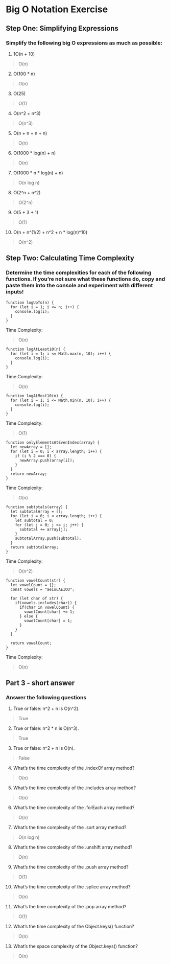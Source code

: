 # Big O Notation Exercise

## Step One: Simplifying Expressions
### Simplify the following big O expressions as much as possible:

1. 1O(n + 10)
> O(n)

2. O(100 * n)
> O(n)

3. O(25)
> O(1)

4. O(n^2 + n^3)
> O(n^3)

5. O(n + n + n + n)
> O(n)

6. O(1000 * log(n) + n)
> O(n)

7. O(1000 * n * log(n) + n)
> O(n log n)

8. O(2^n + n^2)
> O(2^n)

9. O(5 + 3 + 1)
> O(1)

10. O(n + n^(1/2) + n^2 + n * log(n)^10)
> O(n^2)



## Step Two: Calculating Time Complexity
### Determine the time complexities for each of the following functions. If you’re not sure what these functions do, copy and paste them into the console and experiment with different inputs!

```
function logUpTo(n) {
  for (let i = 1; i <= n; i++) {
    console.log(i);
  }
}
```
Time Complexity:
> O(n)

```
function logAtLeast10(n) {
  for (let i = 1; i <= Math.max(n, 10); i++) {
    console.log(i);
  }
}
```
Time Complexity:
> O(n)


```
function logAtMost10(n) {
  for (let i = 1; i <= Math.min(n, 10); i++) {
    console.log(i);
  }
}
```
Time Complexity:
> O(1)


```
function onlyElementsAtEvenIndex(array) {
  let newArray = [];
  for (let i = 0; i < array.length; i++) {
    if (i % 2 === 0) {
      newArray.push(array[i]);
    }
  }
  return newArray;
}
```
Time Complexity:
> O(n)



```
function subtotals(array) {
  let subtotalArray = [];
  for (let i = 0; i < array.length; i++) {
    let subtotal = 0;
    for (let j = 0; j <= i; j++) {
      subtotal += array[j];
    }
    subtotalArray.push(subtotal);
  }
  return subtotalArray;
}
```
Time Complexity:
> O(n^2)



```
function vowelCount(str) {
  let vowelCount = {};
  const vowels = "aeiouAEIOU";

  for (let char of str) {
    if(vowels.includes(char)) {
      if(char in vowelCount) {
        vowelCount[char] += 1;
      } else {
        vowelCount[char] = 1;
      }
    }
  }

  return vowelCount;
}
```
Time Complexity:
> O(n)


## Part 3 - short answer
### Answer the following questions

1. True or false: n^2 + n is O(n^2).
> True

2. True or false: n^2 * n is O(n^3).
> True

3. True or false: n^2 + n is O(n).
> False

4. What’s the time complexity of the .indexOf array method? 
> O(n)

5. What’s the time complexity of the .includes array method? 
> O(n)

6. What’s the time complexity of the .forEach array method? 
> O(n)

7. What’s the time complexity of the .sort array method? 
> O(n log n)

8. What’s the time complexity of the .unshift array method? 
> O(n)

9. What’s the time complexity of the .push array method? 
> O(1)

10. What’s the time complexity of the .splice array method?
> O(n)

11. What’s the time complexity of the .pop array method?
> O(1)

12. What’s the time complexity of the Object.keys() function? 
> O(n)

13. What’s the space complexity of the Object.keys() function? 
> O(n)